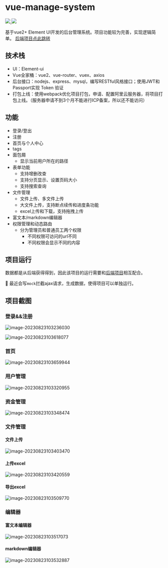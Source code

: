 # vue-manage-system

<a href="https://github.com/vuejs/vue">
    <img src="https://img.shields.io/static/v1?label=vue&message=2.6.14&color=green"/>
 </a><a href="https://github.com/ElemeFE/element">
    <img src="https://img.shields.io/static/v1?label=element-ui&message=2.15.13&color=green"/> 
</a>

基于vue2+ Element UI开发的后台管理系统。项目功能较为完善，实现逻辑简单。
[后端项目点此跳转](https://github.com/ppGo8/vue-management-system-api)

## 技术栈

- UI：Element-ui
- Vue全家桶：vue2、vue-router、vuex、axios
- 后台接口：nodejs、express、mysql，编写RESTful风格接口；使用JWT和Passport实现 Token 验证
- 打包上线：使用webpack优化项目打包，申请、配置阿里云服务器，将项目打包上线。（服务器申请不到3个月不能进行ICP备案，所以还不能访问）

## 功能 

-  登录/登出
-  注册
-  首页与个人中心
-  tags
-  面包屑
    - 显示当前用户所在的路径
-  表单功能
      - 支持增删改查
      - 支持分页显示、设置页码大小
      - 支持搜索查询
-  文件管理
    - 文件上传、多文件上传
    - 大文件上传，支持断点续传和进度条功能
    - excel上传和下载，支持拖拽上传
-  富文本/markdown编辑器
-  权限管理和动态路由
   - 分为管理员和普通员工两个权限
     - 不同权限可访问的url不同
     - 不同权限会显示不同的内容

## 项目运行

数据都是从后端获得得到，因此该项目的运行需要和[后端项目](https://github.com/ppGo8/vue-management-system-api)相互配合。

:sunflower: 最近会写`mock`拦截ajax请求，生成数据，使得项目可以单独运行。

## 项目截图

### 登录&&注册

![image-20230823103236030](README.assets/image-20230823103236030.png)

![image-20230823103618077](README.assets/image-20230823103618077.png)

### 首页

![image-20230823103659944](README.assets/image-20230823103659944.png)

### 用户管理

![image-20230823103320955](README.assets/image-20230823103320955.png)

### 资金管理

![image-20230823103348474](README.assets/image-20230823103348474.png)

### 文件管理

#### 文件上传

![image-20230823103403470](README.assets/image-20230823103403470.png)

#### 上传excel

![image-20230823103420559](README.assets/image-20230823103420559.png)

#### 导出excel

![image-20230823103509770](README.assets/image-20230823103509770.png)


### 编辑器

#### 富文本编辑器

![image-20230823103517073](README.assets/image-20230823103517073.png)

#### markdown编辑器

![image-20230823103532887](README.assets/image-20230823103532887.png)
